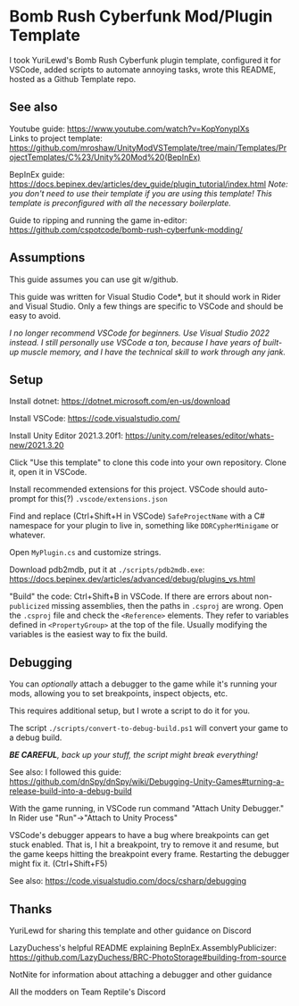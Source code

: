 # Bomb Rush Cyberfunk Mod/Plugin Template

I took YuriLewd's Bomb Rush Cyberfunk plugin template, configured it for VSCode, added scripts to automate annoying tasks, wrote this README, hosted as a Github Template repo.

## See also

Youtube guide: https://www.youtube.com/watch?v=KopYonyplXs  
Links to project template: https://github.com/mroshaw/UnityModVSTemplate/tree/main/Templates/ProjectTemplates/C%23/Unity%20Mod%20(BepInEx)

BepInEx guide: https://docs.bepinex.dev/articles/dev_guide/plugin_tutorial/index.html
*Note: you don't need to use their template if you are using this template!  This template is preconfigured with all the necessary boilerplate.*

Guide to ripping and running the game in-editor: https://github.com/cspotcode/bomb-rush-cyberfunk-modding/

## Assumptions

This guide assumes you can use git w/github.

This guide was written for Visual Studio Code*, but it should work in Rider and Visual Studio.  Only a few things are
specific to VSCode and should be easy to avoid.

*I no longer recommend VSCode for beginners.  Use Visual Studio 2022 instead.  I still *personally* use VSCode a ton, because I have years of built-up muscle memory,
and I have the technical skill to work through any jank.*

## Setup

Install dotnet: https://dotnet.microsoft.com/en-us/download

Install VSCode: https://code.visualstudio.com/

Install Unity Editor 2021.3.20f1: https://unity.com/releases/editor/whats-new/2021.3.20

Click "Use this template" to clone this code into your own repository.  Clone it, open it in VSCode.

Install recommended extensions for this project.  VSCode should auto-prompt for this(?) `.vscode/extensions.json`

Find and replace (Ctrl+Shift+H in VSCode) `SafeProjectName` with a C# namespace for your plugin to live in, something like `DDRCypherMinigame` or whatever.

<!-- Open `AssemblyInfo.cs` and set a GUID at a minimum, also customize the other fields.  Ctrl+Shift+P, "Copy new UUID to clipboard", paste it in. -->

Open `MyPlugin.cs` and customize strings.

Download pdb2mdb, put it at `./scripts/pdb2mdb.exe`: https://docs.bepinex.dev/articles/advanced/debug/plugins_vs.html

<!-- Generate publicized game dll.  PowerShell script `./scripts/generate-publicized-assemblies.ps1` may do the trick. If it's confused about install location of BRC,
pass as `./scripts/generate-publicized-assemblies.ps1 -brcInstallDirectory PATH_HERE` or jump to next step to fix `.csproj` variables and then come back. -->

"Build" the code: Ctrl+Shift+B in VSCode.  If there are errors about non-`publicized` missing assemblies,
then the paths in `.csproj` are wrong. Open the `.csproj` file and check
the `<Reference>` elements.  They refer to variables defined in `<PropertyGroup>` at the top of the file.  Usually modifying the variables is the easiest
way to fix the build.

## Debugging

You can _optionally_ attach a debugger to the game while it's running your mods, allowing you to set breakpoints, inspect objects, etc.

This requires additional setup, but I wrote a script to do it for you.

The script `./scripts/convert-to-debug-build.ps1` will convert your game to a debug build.

_**BE CAREFUL**, back up your stuff, the script might break everything!_

See also: I followed this guide: https://github.com/dnSpy/dnSpy/wiki/Debugging-Unity-Games#turning-a-release-build-into-a-debug-build  

With the game running, in VSCode run command "Attach Unity Debugger."  In Rider use "Run"->"Attach to Unity Process"

VSCode's debugger appears to have a bug where breakpoints can get stuck enabled. That is, I hit a breakpoint, try to remove it and resume, but the game keeps hitting the breakpoint every frame.  Restarting the debugger might fix it. (Ctrl+Shift+F5)

See also: https://code.visualstudio.com/docs/csharp/debugging

## Thanks

YuriLewd for sharing this template and other guidance on Discord

LazyDuchess's helpful README explaining BepInEx.AssemblyPublicizer: https://github.com/LazyDuchess/BRC-PhotoStorage#building-from-source

NotNite for information about attaching a debugger and other guidance

All the modders on Team Reptile's Discord
